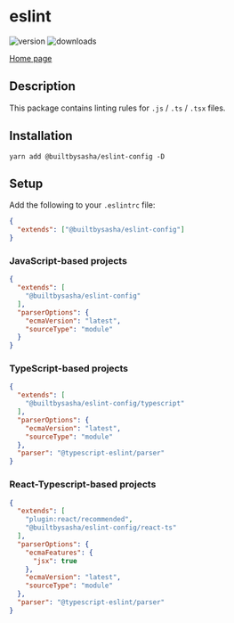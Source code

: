 # eslint

<div>
    <img src="https://badge.fury.io/js/@builtbysasha%2Feslint-config.svg" alt="version"/>
    <img src="https://img.shields.io/npm/dm/@builtbysasha/eslint-config" alt="downloads"/>
</div>

[Home page](../../README.md)

## Description

This package contains linting rules for `.js` / `.ts` / `.tsx` files.

## Installation

```shell
yarn add @builtbysasha/eslint-config -D
```

## Setup

Add the following to your `.eslintrc` file:

```json
{
  "extends": ["@builtbysasha/eslint-config"]
}
```

### JavaScript-based projects

```json
{
  "extends": [
    "@builtbysasha/eslint-config"
  ],
  "parserOptions": {
    "ecmaVersion": "latest",
    "sourceType": "module"
  }
}
```

### TypeScript-based projects

```json
{
  "extends": [
    "@builtbysasha/eslint-config/typescript"
  ],
  "parserOptions": {
    "ecmaVersion": "latest",
    "sourceType": "module"
  },
  "parser": "@typescript-eslint/parser"
}
```

### React-Typescript-based projects

```json
{
  "extends": [
    "plugin:react/recommended",
    "@builtbysasha/eslint-config/react-ts"
  ],
  "parserOptions": {
    "ecmaFeatures": {
      "jsx": true
    },
    "ecmaVersion": "latest",
    "sourceType": "module"
  },
  "parser": "@typescript-eslint/parser"
}
```
